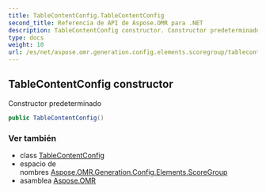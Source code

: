 ```yaml
---
title: TableContentConfig.TableContentConfig
second_title: Referencia de API de Aspose.OMR para .NET
description: TableContentConfig constructor. Constructor predeterminado
type: docs
weight: 10
url: /es/net/aspose.omr.generation.config.elements.scoregroup/tablecontentconfig/tablecontentconfig/
---
```

## TableContentConfig constructor

Constructor predeterminado

```csharp
public TableContentConfig()
```

### Ver también

* class [TableContentConfig](../)
* espacio de nombres [Aspose.OMR.Generation.Config.Elements.ScoreGroup](../../tablecontentconfig/)
* asamblea [Aspose.OMR](../../../)


